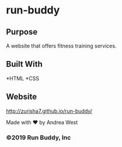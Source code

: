 # run-buddy

## Purpose
A website that offers fitness training services.

## Built With
*HTML
*CSS

## Website
http://zurisha7.github.io/run-buddy/

Made with ❤️ by Andrea West

### ©2019 Run Buddy, Inc
